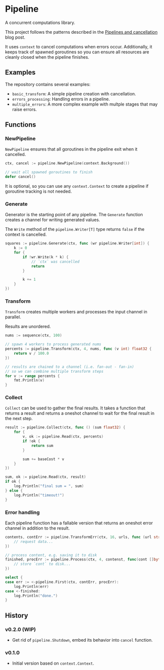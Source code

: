 Pipeline
========

A concurrent computations library.

This project follows the patterns described in the [Pipelines and cancellation
](https://go.dev/blog/pipelines) blog post.

It uses `context` to cancel computations when errors occur. Additionally, it keeps track of spawned goroutines so you can ensure all resources are cleanly closed when the pipeline finishes.

## Examples

The repository contains several examples:
* `basic_transform`: A simple pipeline creation with cancellation.
* `errors_processing`: Handling errors in a pipeline.
* `multiple_errors`: A more complex example with multple stages that may raise errors.


## Functions

### NewPipeline

`NewPipeline` ensures that all goroutines in the pipeline exit when it cancelled.

```go
ctx, cancel := pipeline.NewPipeline(context.Background())

// wait all spawned goroutines to finish
defer cancel()
```

It is optional, so you can use any `context.Context` to create a pipeline if goroutine tracking is not needed.


### Generate

Generator is the starting point of any pipeline. The `Generate` function creates a channel for writing generated values.

The `Write` method of the `pipeline.Writer[T]` type returns `false` if the context is cancelled.

```go
squares := pipeline.Generate(ctx, func (wr pipeline.Writer[int]) {
    k := 0
    for {
        if !wr.Write(k * k) {
            // `ctx` was cancelled
            return
        }

        k += 1
    }
})
```


### Transform

`Transform` creates multiple workers and processes the input channel in parallel.

Results are unordered.

```go
nums := sequence(ctx, 100)

// spawn 4 workers to process generated nums
percents := pipeline.Transform(ctx, 4, nums, func (v int) float32 {
    return v / 100.0
})

// results are chained to a channel (i.e. fan-out - fan-in)
// so we can combine multiple transform steps
for v := range percents {
    fmt.Println(v)
}
```


### Collect

`Collect` can be used to gather the final results. It takes a function that returns a result and returns a oneshot channel to wait for the final result in the next step.

```go
result := pipeline.Collect(ctx, func () (sum float32) {
    for {
        v, ok := pipeline.Read(ctx, percents)
        if !ok {
            return sum
        }

        sum += baseCost * v
    }
})

sum, ok := pipeline.Read(ctx, result)
if ok {
    log.Println("final sum = ", sum)
} else {
    log.Println("timeout!")
}
```


### Error handling

Each pipeline function has a fallable version that returns an oneshot error channel in addition to the result.

```go
contents, contErr := pipeline.TransformErr(ctx, 16, urls, func (url string) ([]byte, error) {
    // request data...
})

// process content, e.g. saving it to disk
finished, procErr := pipeline.Process(ctx, 4, contenst, func(cont []byte) error {
    // store `cont` to disk...
})

select {
case err := <-pipeline.First(ctx, contErr, procErr):
    log.Println(err)
case <-finished:
    log.Println("done.")
}
```


## History

### v0.2.0 (WIP)
* Get rid of `pipeline.Shutdown`, embed its behavior into `cancel` function.

### v0.1.0
* Initial version based on `context.Context`.